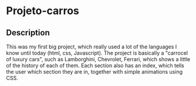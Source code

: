 # Projeto-carros

## Description

 This was my first big project, which really used a lot of the languages I know until today (html, css, Javascript). The project is basically a "carrocel of luxury cars", such as Lamborghini, Chevrolet, Ferrari, which shows a little of the history of each of them. Each section also has an index, which tells the user which section they are in, together with simple animations using CSS.
